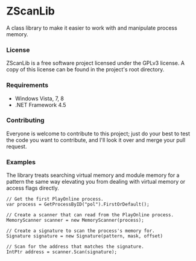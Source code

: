 # ZScanLib
A class library to make it easier to work with and manipulate process memory. 

### License
ZScanLib is a free software project licensed under the GPLv3 license. A copy of this license can be found in the project's root directory. 

### Requirements
* Windows Vista, 7, 8
* .NET Framework 4.5

### Contributing
Everyone is welcome to contribute to this project; just do your best to test the code you want to contribute, and I'll look it over and merge your pull request. 

### Examples
The library treats searching virtual memory and module memory for a pattern the same way elevating you from dealing with virtual memory or access flags directly. 

```
// Get the first PlayOnline process. 
var process = GetProcessByID("pol").FirstOrDefault();

// Create a scanner that can read from the PlayOnline process. 
MemoryScanner scanner = new MemoryScanner(process);

// Create a signature to scan the process's memory for. 
Signature signature = new Signature(pattern, mask, offset)

// Scan for the address that matches the signature. 
IntPtr address = scanner.Scan(signature);
```
